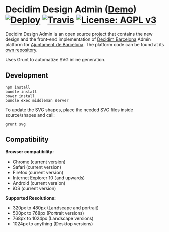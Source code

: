 # Decidim Design Admin ([Demo](https://decidim-design-admin.herokuapp.com)) [![Deploy](https://www.herokucdn.com/deploy/button.svg)](https://heroku.com/deploy) [![Travis](https://img.shields.io/travis/AjuntamentdeBarcelona/decidim-design-admin.svg)](https://travis-ci.org/AjuntamentdeBarcelona/decidim-design) [![License: AGPL v3](https://img.shields.io/github/license/AjuntamentdeBarcelona/decidim-design-admin.svg)](https://github.com/AjuntamentdeBarcelona/decidim-design/blob/master/LICENSE-AGPLv3.txt)

Decidim Design Admin is an open source project that contains the new design and the front-end implementation of [Decidim Barcelona](http://decidim.barcelona) Admin platform for [Ajuntament de Barcelona](http://ajuntament.barcelona.cat/en/). The platform code can be found at its [own repository](https://github.com/AjuntamentdeBarcelona/decidim).

Uses Grunt to automatize SVG inline generation.

## Development

```
npm install
bundle install
bower install
bundle exec middleman server
```

To update the SVG shapes, place the needed SVG files inside source/shapes and
call:

```
grunt svg
```

## Compatibility

**Browser compatibility:**

* Chrome (current version)
* Safari (current version)
* Firefox (current version)
* Internet Explorer 10 (and upwards)
* Android (current version)
* iOS (current version)

**Supported Resolutions:**

* 320px to 480px (Landscape and portrait)
* 500px to 768px (Portrait versions)
* 768px to 1024px (Landscape versions)
* 1024px to anything (Desktop versions)
